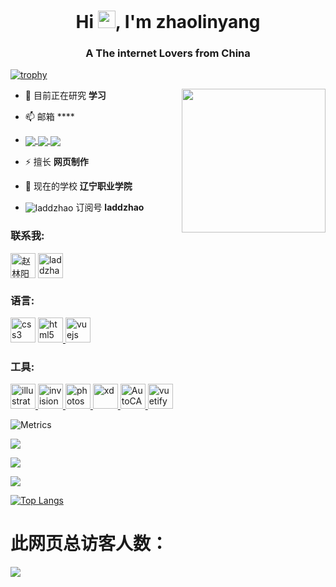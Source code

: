 <h1 align="center">Hi <img src="https://media.giphy.com/media/hvRJCLFzcasrR4ia7z/giphy.gif" width="28">, I'm zhaolinyang</h1>
<h3 align="center">A The internet Lovers from China</h3>

[![trophy](https://github-profile-trophy.vercel.app/?username=laddzhao&theme=flat)](https://github.com/laddzhao)

<img align='right' src="http://kzxs.org.cn/images/太空.gif" width="230">

- 🔭 目前正在研究 **学习**

- 📫 邮箱 ****

- <a href="http://kzxs.org.cn/" target="blank"><img align="center" src="https://img.shields.io/badge/Google_chrome-4285F4?style=for-the-badge&logo=Google-chrome&logoColor=white" />  <img align="center" src="https://img.shields.io/badge/Firefox_Browser-FF7139?style=for-the-badge&logo=Firefox-Browser&logoColor=white" /> <img align="center" src="https://img.shields.io/badge/Microsoft_Edge-0078D7?style=for-the-badge&logo=Microsoft-edge&logoColor=white" /> </a>

- ⚡ 擅长 **网页制作**

- 🏫 现在的学校 **辽宁职业学院**

- <img align="center" src="https://img.shields.io/badge/WeChat-07C160?style=for-the-badge&logo=wechat&logoColor=white" alt="laddzhao" /> 订阅号 **laddzhao**

<h3 align="left">联系我:</h3>
<p align="left">
<a href="https://linkedin.com/in/赵林阳" target="blank"><img align="center" src="http://kzxs.org.cn/images/领英.gif" alt="赵林阳" height="40" width="40" /></a>
<a href="https://stackoverflow.com/users/15265347/laddzhao" target="blank"><img align="center" src="http://kzxs.org.cn/images/stackoverflow.gif" alt="laddzhao" height="40" width="40" /></a>

<h3 align="left">语言:</h3>
<p align="left"> 
<a href="https://www.w3schools.com/css/" target="_blank"> <img src="http://kzxs.org.cn/images/css.gif" alt="css3" width="40" height="40"/></a> 
<a href="https://www.w3.org/html/" target="_blank"> <img src="http://kzxs.org.cn/images/html.gif" alt="html5" width="40" height="40"/> </a>
<a href="https://vuejs.org/" target="_blank"> <img src="http://kzxs.org.cn/images/vuejs.gif" alt="vuejs" width="40" height="40"/> </a> 
 
<h3 align="left">工具:</h3>
<a href="https://www.adobe.com/in/products/illustrator.html" target="_blank"> <img src="http://kzxs.org.cn/images/ai.gif" alt="illustrator" width="40" height="40"/> </a> 
<a href="https://www.axure.com/" target="_blank"> <img src="http://kzxs.org.cn/images/RP.gif" alt="invision" width="40" height="40"/> </a> 
<a href="https://www.photoshop.com/en" target="_blank"> <img src="http://kzxs.org.cn/images/ps.gif" alt="photoshop" width="40" height="40"/> </a> 
<a href="https://www.adobe.com/products/xd.html" target="_blank"> <img src="http://kzxs.org.cn/images/xd.gif" alt="xd" width="40" height="40"/> </a> 
<a href="https://www.autodesk.com.cn/products/autocad/overview?term=1-YEAR" target="_blank"> <img src="http://kzxs.org.cn/images/cad.gif" alt="AutoCAD" width="40" height="40"/> </a> 
<a href="https://www.adobe.com/cn/products/premiere.html" target="_blank"> <img src="http://kzxs.org.cn/images/pr.gif" alt="vuetify" width="40" height="40"/> </a> 
</p>


<!--
**laddzhao/laddzhao** is a ✨ _special_ ✨ repository because its `README.md` (this file) appears on your GitHub profile.

Here are some ideas to get you started:

- 🔭 I’m currently working on ...
- 🌱 I’m currently learning ...
- 👯 I’m looking to collaborate on ...
- 🤔 I’m looking for help with ...
- 💬 Ask me about ...
- 📫 How to reach me: ...
- 😄 Pronouns: ...
- ⚡ Fun fact: ...
-->

<p><height="137px" img align="center" src="https://github-readme-streak-stats.herokuapp.com/?user=laddzhao&theme=default" alt="laddzhao" /></p>

![Metrics](https://metrics.lecoq.io/laddzhao?template=classic&base.header=0&base.activity=0&base.community=0&base.repositories=0&base.metadata=0&isocalendar=1&isocalendar.duration=half-year&config.timezone=Asia%2FShanghai)

![](https://github-profile-summary-cards.vercel.app/api/cards/profile-details?username=laddzhao&theme=vue)

![](https://github-profile-summary-cards.vercel.app/api/cards/stats?username=laddzhao&theme=vue)

![](https://github-profile-summary-cards.vercel.app/api/cards/productive-time?username=laddzhao&theme=vue)

[![Top Langs](https://github-readme-stats.vercel.app/api/top-langs/?username=laddzhao)](https://github.com/laddzhao)

# 此网页总访客人数：
![]( https://steins-gate-visitor-count.greenhandatsjtu.repl.co/{laddzhao})
